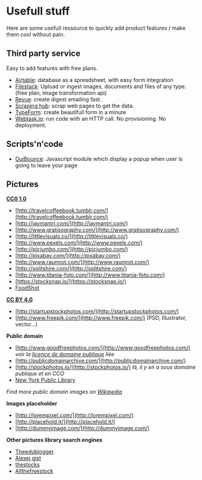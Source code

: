 # Usefull stuff

Here are some usefull ressource to quickly add product features / make them cool without pain.

## Third party service

Easy to add features with free plans.

- [Airtable](https://airtable.com/): database as a spreadsheet, with easy form integration
- [Filestack](https://www.filestack.com/): Upload or ingest images, documents and files of any type. (free plan, image transformation api)
- [Revue](https://www.getrevue.co/): create digest emailing fast.
- [Scraping hub](http://scrapinghub.com/): scrap web pages to get the data.
- [TypeForm](https://www.typeform.com/): create beautifull form in a minute
- [Webtask.io](https://webtask.io/): run code with an HTTP call. No provisioning. No deployment.

## Scripts'n'code

- [OuiBounce](https://github.com/carlsednaoui/ouibounce): Javascript module which display a popup when user is going to leave your page

## Pictures

**[CC0 1.0](http://creativecommons.org/publicdomain/zero/1.0/)**

- [http://travelcoffeebook.tumblr.com/](http://travelcoffeebook.tumblr.com/)
- [http://jaymantri.com/](http://jaymantri.com/)
- [http://www.gratisography.com/](http://www.gratisography.com/)
- [http://littlevisuals.co/](http://littlevisuals.co/)
- [http://www.pexels.com/](http://www.pexels.com/)
- [http://picjumbo.com/](http://picjumbo.com/)
- [http://pixabay.com/](http://pixabay.com/)
- [http://www.raumrot.com/](http://www.raumrot.com/)
- [http://splitshire.com/](http://splitshire.com/)
- [http://www.titania-foto.com/](http://www.titania-foto.com/)
- [https://stocksnap.io/](https://stocksnap.io/)
- [FoodShot](http://foodshot.co/)

**[CC BY 4.0](http://creativecommons.org/licenses/by/4.0/)**

- [http://startupstockphotos.com/](http://startupstockphotos.com/)
- [http://www.freepik.com/](http://www.freepik.com/) (PSD, Illustrator, vector...)

**Public domain**

- [http://www.goodfreephotos.com/](http://www.goodfreephotos.com/) _voir la  [licence de domaine publique](http://www.goodfreephotos.com/pages/creative-commons-license-terms) liée_
- [http://publicdomainarchive.com/](http://publicdomainarchive.com/)
- [http://stockphotos.io/](http://stockphotos.io/) _là, il y en a sous domaine publique et en CCO_
- [New York Public Library](http://www.nypl.org/research/collections/digital-collections/public-domain)

_Find more public domain images on [Wikipedia](https://en.wikipedia.org/wiki/Wikipedia:Public_domain_image_resources)_

**Images placeholder**

- [http://lorempixel.com/](http://lorempixel.com/)
- [http://placehold.it/](http://placehold.it/)
- [http://dummyimage.com/](http://dummyimage.com/)

**Other pictures library search engines**

- [Theedublogger](http://www.theedublogger.com/2014/07/09/the-ultimate-directory-of-free-image-sources/).
- [Alexej gist](https://github.com/heyalexej/awesome-images) 
- [thestocks](http://thestocks.im/)
- [Allthefreestock](http://allthefreestock.com/)


